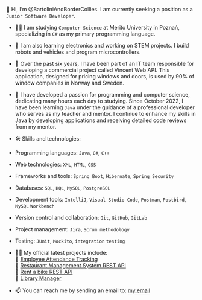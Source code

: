 👋 Hi, I’m @BartoliniAndBorderCollies. I am currently seeking a position as a `Junior Software Developer`.
- 👩‍💻 I am studying `Computer Science` at Merito University in Poznań, specializing in `C#` as my primary programming language.
- 🔭 I am also learning electronics and working on STEM projects. I build robots and vehicles and program microcontrollers.
- 👀 Over the past six years, I have been part of an IT team responsible for developing a commercial project called Vincent Web API. This application, designed for pricing windows and doors, is used by 90% of window companies in Norway and Sweden.
- 👀 I have developed a passion for programming and computer science, dedicating many hours each day to studying. Since October 2022, I have been learning `Java` under the guidance of a professional developer who serves as my teacher and mentor. I continue to enhance my skills in Java by developing applications and receiving detailed code reviews from my mentor.
- 🛠 Skills and technologies:
- Programming languages: `Java`, `C#`, `C++`
- Web technologies: `XML`, `HTML`, `CSS`
- Frameworks and tools: `Spring Boot`, `Hibernate`, `Spring Security`
- Databases: `SQL`, `HQL`, `MySQL`, `PostgreSQL`
- Development tools: `IntelliJ`, `Visual Studio Code`, `Postman`, `Postbird`, `MySQL` `Workbench`
- Version control and collaboration: `Git`, `GitHub`, `GitLab`
- Project management: `Jira`, `Scrum methodology`
- Testing: `JUnit`, `Mockito`, `integration` `testing`

- 👩‍💻 My official latest projects include:
<br> 🔭 [Employee Attendance Tracking](https://github.com/BartoliniAndBorderCollies/EMS_junior_developer_interview)
<br> 🔭 [Restaurant Management System REST API](https://github.com/BartoliniAndBorderCollies/Restaurant_Management_System_REST_API)
<br> 🔭 [Rent a bike REST API](https://github.com/BartoliniAndBorderCollies/Bike.v2_REST_API)
<br> 🔭 [Library Manager](https://github.com/BartoliniAndBorderCollies/Library_Manager_Official)
- 📫 You can reach me by sending an email to: <a href="mailto:bartek.klodnicki@gmail.com">my email</a>

<!---
BartoliniAndBorderCollies/BartoliniAndBorderCollies is a ✨ special ✨ repository because its `README.md` (this file) appears on your GitHub profile.
You can click the Preview link to take a look at your changes.
--->
